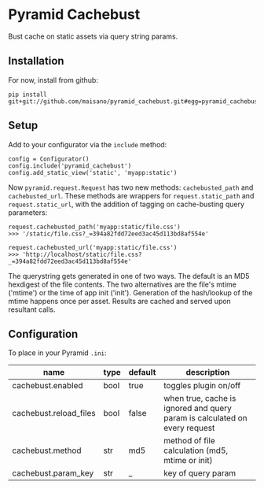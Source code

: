 # Pyramid Cachebust
Bust cache on static assets via query string params.

## Installation
For now, install from github:

    pip install git+git://github.com/maisano/pyramid_cachebust.git#egg=pyramid_cachebust

## Setup
Add to your configurator via the `include` method:

    config = Configurator()
    config.include('pyramid_cachebust')
    config.add_static_view('static', 'myapp:static')

Now `pyramid.request.Request` has two new methods: `cachebusted_path` and `cachebusted_url`. These methods are wrappers for `request.static_path` and `request.static_url`, with the addition of tagging on cache-busting query parameters:

    request.cachebusted_path('myapp:static/file.css')
    >>> '/static/file.css?_=394a82fdd72eed3ac45d113bd8af554e'

    request.cachebusted_url('myapp:static/file.css')
    >>> 'http://localhost/static/file.css?_=394a82fdd72eed3ac45d113bd8af554e'

The querystring gets generated in one of two ways. The default is an MD5 hexdigest of the file contents. The two alternatives are the file's mtime ('mtime') or the time of app init ('init'). Generation of the hash/lookup of the mtime happens once per asset. Results are cached and served upon resultant calls.

## Configuration
To place in your Pyramid `.ini`:

| name                    | type    | default   | description
|-------------------------|---------|-----------|-------------
| cachebust.enabled       | bool    | true      | toggles plugin on/off
| cachebust.reload_files  | bool    | false     | when true, cache is ignored and query param is calculated on every request
| cachebust.method        | str     | md5       | method of file calculation (md5, mtime or init)
| cachebust.param_key     | str     | _         | key of query param
